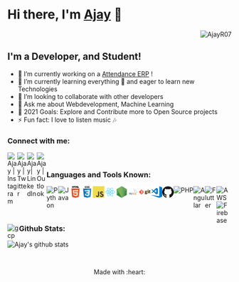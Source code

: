 # Hi there, I'm [Ajay](https://github.com/AjayR07/) 👋     
<p align="right"> <img src="https://komarev.com/ghpvc/?username=AjayR07" alt="AjayR07"/> </p>

## I'm a Developer, and Student!

- 🔭 I’m currently working on a [Attendance ERP](https://attendance.kecstudent.tech/) !
- 🌱 I’m currently learning everything 🤣 and eager to learn new Technologies
- 👯 I’m looking to collaborate with other developers
- 💬 Ask me about Webdevelopment, Machine Learning
- 🥅 2021 Goals: Explore and Contribute more to Open Source projects
- ⚡ Fun fact: I love to listen music :notes:


### Connect with me:


[<img align="left" alt="Ajay | Instagram" width="22px" src="https://img.icons8.com/color/48/000000/instagram-new.png"/>](https://instagram.com/ajay_thiyo)
[<img align="left" alt="Ajay | Twitter" width="22px" src="https://img.icons8.com/fluent/48/000000/telegram-app.png"/>](https://t.me/ajaykrish07)
[<img align="left" alt="Ajay| LinkedIn" width="22px" src="https://img.icons8.com/color/48/000000/linkedin.png"/>](https://www.linkedin.com/in/AjayR07)
[<img align="left" alt="Ajay | Outlook" width="22px" src="https://img.icons8.com/fluent/48/000000/microsoft-outlook-2019.png"/>](mailto:ajayofficial@outlook.in)

<br />

### Languages and Tools Known:

<img align="left" alt="Python" width="26px" src="https://img.icons8.com/color/48/000000/python.png"/>
<img align="left" alt="Java" width="26px" src="https://img.icons8.com/color/48/000000/java-coffee-cup-logo.png"/>
<img align="left" alt="HTML5" width="26px" src="https://raw.githubusercontent.com/github/explore/80688e429a7d4ef2fca1e82350fe8e3517d3494d/topics/html/html.png" />
<img align="left" alt="CSS3" width="26px" src="https://raw.githubusercontent.com/github/explore/80688e429a7d4ef2fca1e82350fe8e3517d3494d/topics/css/css.png" />
<img align="left" alt="JavaScript" width="26px" src="https://raw.githubusercontent.com/github/explore/80688e429a7d4ef2fca1e82350fe8e3517d3494d/topics/javascript/javascript.png" />
<img align="left" alt="React" width="26px" src="https://raw.githubusercontent.com/github/explore/80688e429a7d4ef2fca1e82350fe8e3517d3494d/topics/react/react.png" />
<img align="left" alt="Node.js" width="26px" src="https://raw.githubusercontent.com/github/explore/80688e429a7d4ef2fca1e82350fe8e3517d3494d/topics/nodejs/nodejs.png" />

<img align="left" alt="MySQL" width="26px" src="https://raw.githubusercontent.com/github/explore/80688e429a7d4ef2fca1e82350fe8e3517d3494d/topics/mysql/mysql.png" />
<img align="left" alt="Git" width="26px" src="https://raw.githubusercontent.com/github/explore/80688e429a7d4ef2fca1e82350fe8e3517d3494d/topics/git/git.png" />
<img align="left" alt="Visual Studio Code" width="26px" src="https://raw.githubusercontent.com/github/explore/80688e429a7d4ef2fca1e82350fe8e3517d3494d/topics/visual-studio-code/visual-studio-code.png" />
<img align="left" alt="GitHub" width="26px" src="https://raw.githubusercontent.com/github/explore/78df643247d429f6cc873026c0622819ad797942/topics/github/github.png" />
<img align="left" alt="PHP" src="https://img.icons8.com/officel/30/000000/php-logo.png"/>
<img align="left" alt="Angular" width="26px" src="https://img.icons8.com/color/48/000000/angularjs.png"/>
<img align="left" alt="Flutter" width="26px" src="https://img.icons8.com/color/48/000000/flutter.png"/>
<img align="left" alt="AWS" width="26px" src="https://img.icons8.com/color/48/000000/amazon-web-services.png"/>
<img align="left" alt="Firebase" width="26px" src="https://img.icons8.com/color/48/000000/firebase.png"/>
<img align="left" src="https://www.vectorlogo.zone/logos/google_cloud/google_cloud-icon.svg" alt="gcp" width="26"/> 


<br />

### Github Stats:


 ![Ajay's github stats](https://github-readme-stats.vercel.app/api?username=AjayR07&show_icons=true&theme=radical&count_private=true)

<br />
<p align="center">
 Made with :heart:
</p>

